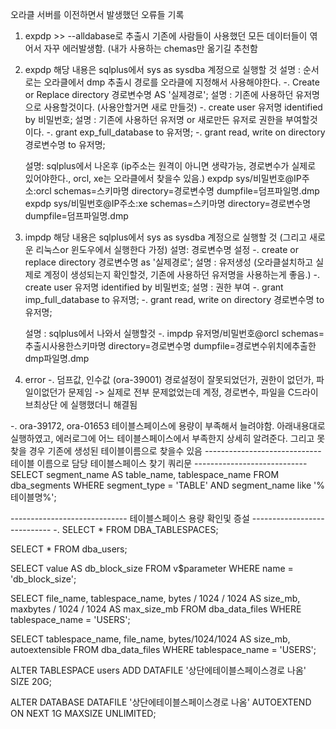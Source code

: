 오라클 서버를 이전하면서 발생했던 오류들 기록

1. expdp >>  --alldabase로 추출시 기존에 사람들이 사용했던 모든 데이터들이 엮어서 자꾸 에러발생함. (내가 사용하는 chemas만 옮기길 추천함
2. expdp
     해당 내용은 sqlplus에서 sys as sysdba 계정으로 실행할 것
   설명 : 순서로는 오라클에서 dmp 추출시 경로를 오라클에 지정해서 사용해야한다.
    -. Create or Replace directory 경로변수명 AS '실제경로';
   설명 : 기존에 사용하던 유저명으로 사용할것이다. (사용안할거면 새로 만들것)
    -. create user 유저명 identified by 비밀번호;
   설명 : 기존에 사용하던 유저명 or 새로만든 유저로 권한을 부여할것이다.
    -. grant exp_full_database to 유저명;
    -. grant read, write on directory 경로변수명 to 유저명;

   설명: sqlplus에서 나온후 (ip주소는 원격이 아니면 생략가능, 경로변수가 실제로 있어야한다., orcl, xe는 오라클에서 찾을수 있음.)
   expdp sys/비밀번호@IP주소:orcl schemas=스키마명 directory=경로변수명 dumpfile=덤프파일명.dmp
   expdp sys/비밀번호@IP주소:xe schemas=스키마명 directory=경로변수명 dumpfile=덤프파일명.dmp

3. impdp
   해당 내용은 sqlplus에서 sys as sysdba 계정으로 실행할 것 (그리고 새로운 리눅스or 윈도우에서 실행한다 가정)
   설명: 경로변수명 설정
    -. create or replace directory 경로변수명 as '실제경로';
   설명 : 유저생성 (오라클설치하고 실제로 계정이 생성되는지 확인할것, 기존에 사용하던 유저명을 사용하는게 좋음.)
    -. create user 유저명 identified by 비밀번호;
   설명 : 권한 부여
    -. grant imp_full_database to 유저명;
    -. grant read, write on directory 경로변수명 to 유저명;

   설명 : sqlplus에서 나와서 실행할것
     -. impdp 유저명/비밀번호@orcl schemas=추출시사용한스키마명 directory=경로변수명 dumpfile=경로변수위치에추출한dmp파일명.dmp


4. error
  -. 덤프값, 인수값 (ora-39001) 경로설정이 잘못되었던가, 권한이 없던가, 파일이없던가 문제임 -> 실제로 전부 문제없었는데 계정, 경로변수, 파일을 C드라이브최상단 에 실행했더니 해결됨
   
  -. ora-39172, ora-01653 테이블스페이스에 용량이 부족해서 늘려야함.  아래내용대로 실행하였고, 에러로그에 어느 테이블스페이스에서 부족한지 상세히 알려준다.
     그리고 못찾을 경우 기존에 생성된 테이블이름으로 찾을수 있음
----------------------------- 테이블 이름으로 담당 테이블스페이스 찾기 쿼리문 ----------------------------
SELECT 
    segment_name AS table_name,
    tablespace_name
FROM 
    dba_segments
WHERE 
    segment_type = 'TABLE'
    AND segment_name like '%테이블명%';

    
----------------------------- 테이블스페이스 용량 확인및 증설 ----------------------------
    -. SELECT * FROM DBA_TABLESPACES;
    
  SELECT * FROM dba_users;
  
  SELECT value AS db_block_size
  FROM   v$parameter
  WHERE  name = 'db_block_size';
  
  SELECT file_name,
         tablespace_name,
         bytes / 1024 / 1024 AS size_mb,
         maxbytes / 1024 / 1024 AS max_size_mb
  FROM   dba_data_files
  WHERE  tablespace_name = 'USERS';
  
  SELECT tablespace_name, file_name, bytes/1024/1024 AS size_mb, autoextensible
  FROM dba_data_files
  WHERE tablespace_name = 'USERS';
  
  ALTER TABLESPACE users
  ADD DATAFILE '상단에테이블스페이스경로 나옴' SIZE 20G;
  
  ALTER DATABASE DATAFILE '상단에테이블스페이스경로 나옴' AUTOEXTEND ON NEXT 1G MAXSIZE UNLIMITED;
